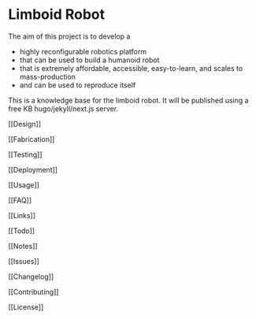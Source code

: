 # Limboid Robot

The aim of this project is to develop a
- highly reconfigurable robotics platform
- that can be used to build a humanoid robot
- that is extremely affordable, accessible, easy-to-learn, and scales to mass-production
- and can be used to reproduce itself

This is a knowledge base for the limboid robot. It will be published using a free KB hugo/jekyll/next.js server.

[[Design]]

[[Fabrication]]

[[Testing]]

[[Deployment]]

[[Usage]]

[[FAQ]]

[[Links]]

[[Todo]]

[[Notes]]

[[Issues]]

[[Changelog]]

[[Contributing]]

[[License]]
